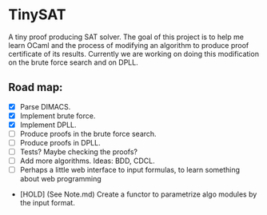 # TinySAT

A tiny proof producing SAT solver. The goal of this project is to help me learn OCaml
and the process of modifying an algorithm to produce proof certificate of its results.
Currently we are working on doing this modification on the brute force search and on
DPLL.

## Road map:
  - [x] Parse DIMACS.
  - [x] Implement brute force.
  - [x] Implement DPLL.
  - [ ] Produce proofs in the brute force search.
  - [ ] Produce proofs in DPLL.
  - [ ] Tests? Maybe checking the proofs?
  - [ ] Add more algorithms. Ideas: BDD, CDCL.
  - [ ] Perhaps a little web interface to input formulas, to learn something about web programming
  - [HOLD] (See Note.md) Create a functor to parametrize algo modules by the input format.
